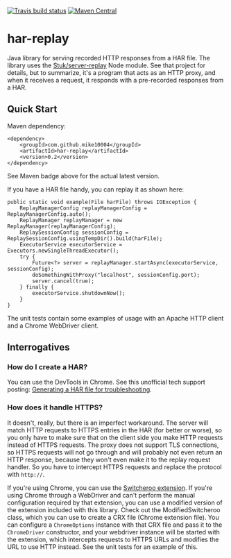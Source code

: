[![Travis build status](https://img.shields.io/travis/mike10004/har-replay.svg)](https://travis-ci.org/mike10004/har-replay)
[![Maven Central](https://img.shields.io/maven-central/v/com.github.mike10004/har-replay.svg)](https://repo1.maven.org/maven2/com/github/mike10004/har-replay/)

har-replay
==========

Java library for serving recorded HTTP responses from a HAR file. The library
uses the [Stuk/server-replay](https://github.com/Stuk/server-replay) Node
module. See that project for details, but to summarize, it's a program that
acts as an HTTP proxy, and when it receives a request, it responds with a 
pre-recorded responses from a HAR.

Quick Start
-----------

Maven dependency:

    <dependency>
        <groupId>com.github.mike10004</groupId>
        <artifactId>har-replay</artifactId>
        <version>0.2</version>
    </dependency>

See Maven badge above for the actual latest version.

If you have a HAR file handy, you can replay it as shown here:

    public static void example(File harFile) throws IOException {
        ReplayManagerConfig replayManagerConfig = ReplayManagerConfig.auto();
        ReplayManager replayManager = new ReplayManager(replayManagerConfig);
        ReplaySessionConfig sessionConfig = ReplaySessionConfig.usingTempDir().build(harFile);
        ExecutorService executorService = Executors.newSingleThreadExecutor();
        try {
            Future<?> server = replayManager.startAsync(executorService, sessionConfig);
            doSomethingWithProxy("localhost", sessionConfig.port);
            server.cancel(true);
        } finally {
            executorService.shutdownNow();
        }
    }

The unit tests contain some examples of usage with an Apache HTTP client and a
Chrome WebDriver client. 

Interrogatives
--------------

### How do I create a HAR?

You can use the DevTools in Chrome. See this unofficial tech support posting:
[Generating a HAR file for troubleshooting][har-howto]. 

### How does it handle HTTPS?

It doesn't, really, but there is an imperfect workaround. The server will match
HTTP requests to HTTPS entries in the HAR (for better or worse), so you only have
to make sure that on the client side you make HTTP requests instead of HTTPS 
requests. The proxy does not support TLS connections, so HTTPS requests will not
go through and will probably not even return an HTTP response, because they 
won't even make it to the replay request handler. So you have to intercept HTTPS 
requests and replace the protocol with `http://`.

If you're using Chrome, you can use the [Switcheroo extension][switcheroo].
If you're using Chrome through a WebDriver and can't perform the manual 
configuration required by that extension, you can use a modified version of
the extension included with this library. Check out the ModifiedSwitcheroo
class, which you can use to create a CRX file (Chrome extension file). You can
configure a `ChromeOptions` instance with that CRX file and pass it to the
`ChromeDriver` constructor, and your webdriver instance will be started with
the extension, which intercepts requests to HTTPS URLs and modifies the URL to
use HTTP instead. See the unit tests for an example of this.

[switcheroo]: https://chrome.google.com/webstore/detail/switcheroo-redirector/cnmciclhnghalnpfhhleggldniplelbg
[har-howto]: https://support.zendesk.com/hc/en-us/articles/204410413-Generating-a-HAR-file-for-troubleshooting
